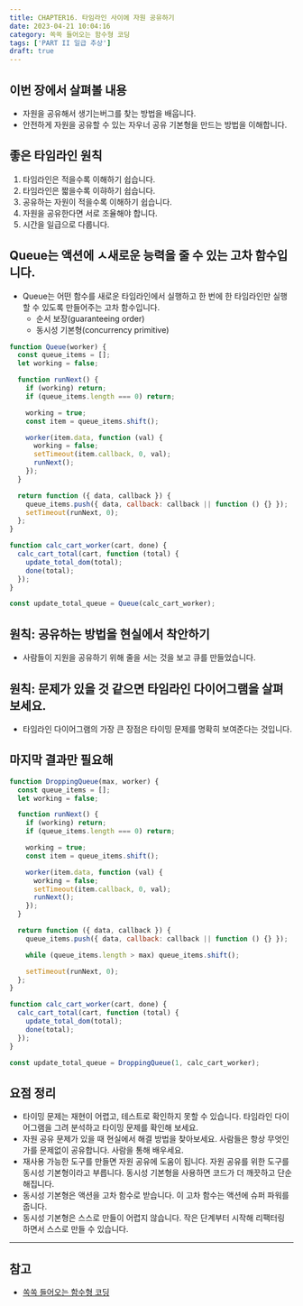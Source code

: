 ```yaml
---
title: CHAPTER16. 타임라인 사이에 자원 공유하기
date: 2023-04-21 10:04:16
category: 쏙쏙 들어오는 함수형 코딩
tags: ['PART II 일급 추상']
draft: true
---
```


## 이번 장에서 살펴볼 내용

- 자원을 공유해서 생기는버그를 찾는 방법을 배웁니다.
- 안전하게 자원을 공유할 수 있는 자우너 공유 기본형을 만드는 방법을 이해합니다.

## 좋은 타임라인 원칙

1. 타임라인은 적을수록 이해하기 쉽습니다.
2. 타임라인은 짧을수록 이햐하기 쉽습니다.
3. 공유하는 자원이 적을수록 이해하기 쉽습니다.
4. 자원을 공유한다면 서로 조율해야 합니다.
5. 시간을 일급으로 다룹니다.

## Queue는 액션에 ㅅ새로운 능력을 줄 수 있는 고차 함수입니다.

- Queue는 어떤 함수를 새로운 타임라인에서 실행하고 한 번에 한 타임라인만 실행할 수 있도록 만들어주는 고차 함수입니다.
  - 순서 보장(guaranteeing order)
  - 동시성 기본형(concurrency primitive)

```js
function Queue(worker) {
  const queue_items = [];
  let working = false;

  function runNext() {
    if (working) return;
    if (queue_items.length === 0) return;

    working = true;
    const item = queue_items.shift();

    worker(item.data, function (val) {
      working = false;
      setTimeout(item.callback, 0, val);
      runNext();
    });
  }

  return function ({ data, callback }) {
    queue_items.push({ data, callback: callback || function () {} });
    setTimeout(runNext, 0);
  };
}

function calc_cart_worker(cart, done) {
  calc_cart_total(cart, function (total) {
    update_total_dom(total);
    done(total);
  });
}

const update_total_queue = Queue(calc_cart_worker);
```

## 원칙: 공유하는 방법을 현실에서 착안하기

- 사람들이 지원을 공유하기 위해 줄을 서는 것을 보고 큐를 만들었습니다.

## 원칙: 문제가 있을 것 같으면 타임라인 다이어그램을 살펴보세요.

- 타임라인 다이어그램의 가장 큰 장점은 타이밍 문제를 명확히 보여준다는 것입니다.

## 마지막 결과만 필요해

```js
function DroppingQueue(max, worker) {
  const queue_items = [];
  let working = false;

  function runNext() {
    if (working) return;
    if (queue_items.length === 0) return;

    working = true;
    const item = queue_items.shift();

    worker(item.data, function (val) {
      working = false;
      setTimeout(item.callback, 0, val);
      runNext();
    });
  }

  return function ({ data, callback }) {
    queue_items.push({ data, callback: callback || function () {} });

    while (queue_items.length > max) queue_items.shift();

    setTimeout(runNext, 0);
  };
}

function calc_cart_worker(cart, done) {
  calc_cart_total(cart, function (total) {
    update_total_dom(total);
    done(total);
  });
}

const update_total_queue = DroppingQueue(1, calc_cart_worker);
```

## 요점 정리

- 타이밍 문제는 재현이 어렵고, 테스트로 확인하지 못할 수 있습니다. 타임라인 다이어그램을 그려 분석하고 타이밍 문제를 확인해 보세요.
- 자원 공유 문제가 있을 때 현실에서 해결 방법을 찾아보세요. 사람들은 항상 무엇인가를 문제없이 공유합니다. 사람을 통해 배우세요.
- 재사용 가능한 도구를 만들면 자원 공유에 도움이 됩니다. 자원 공유를 위한 도구를 동시성 기본형이라고 부릅니다. 동시성 기본형을 사용하면 코드가 더 깨끗하고 단순해집니다.
- 동시성 기본형은 액션을 고차 함수로 받습니다. 이 고차 함수는 액션에 슈퍼 파워를 줍니다.
- 동시성 기본형은 스스로 만들이 어렵지 않습니다. 작은 단계부터 시작해 리팩터링 하면서 스스로 만들 수 있습니다.

---

## 참고

- [쏙쏙 들어오는 함수형 코딩](https://product.kyobobook.co.kr/detail/S000001952246)
